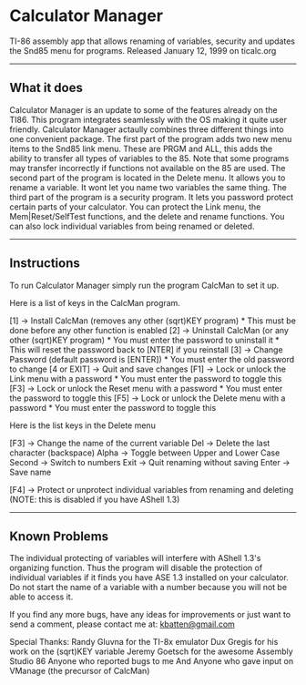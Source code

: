 Calculator Manager
==================

TI-86 assembly app that allows renaming of variables, security and updates the Snd85 menu for programs.
Released January 12, 1999 on ticalc.org

------------
What it does
------------
Calculator Manager is an update to some of the features already on the
TI86. This program integrates seamlessly with the OS making it quite
user friendly. Calculator Manager actaully combines three different
things into one convenient package. The first part of the program adds
two new menu items to the Snd85 link menu. These are PRGM and ALL,
this adds the ability to transfer all types of variables to the 85.
Note that some programs may transfer incorrectly if functions not
available on the 85 are used. The second part of the program is located
in the Delete menu. It allows you to rename a variable. It wont let you
name two variables the same thing. The third part of the program is a
security program. It lets you password protect certain parts of your
calculator. You can protect the Link menu, the Mem|Reset/SelfTest
functions, and the delete and rename functions. You can also lock
individual variables from being renamed or deleted. 

------------
Instructions
------------
To run Calculator Manager simply run the program CalcMan to set it up.

Here is a list of keys in the CalcMan program.

[1] -> Install CalcMan (removes any other (sqrt)KEY program)
       * This must be done before any other function is enabled
[2] -> Uninstall CalcMan (or any other (sqrt)KEY program)
       * You must enter the password to uninstall it
       * This will reset the password back to [NTER] if you reinstall
[3] -> Change Password (default password is [ENTER])
       * You must enter the old password to change
[4 or EXIT] -> Quit and save changes
[F1] -> Lock or unlock the Link menu with a password
       * You must enter the password to toggle this
[F3] -> Lock or unlock the Reset menu with a password
       * You must enter the password to toggle this
[F5] -> Lock or unlock the Delete menu with a password
       * You must enter the password to toggle this

Here is the list keys in the Delete menu

[F3] -> Change the name of the current variable
 Del    -> Delete the last character (backspace)
 Alpha  -> Toggle between Upper and Lower Case
 Second -> Switch to numbers
 Exit   -> Quit renaming without saving
 Enter  -> Save name


[F4] -> Protect or unprotect individual variables from renaming and
        deleting (NOTE: this is disabled if you have AShell 1.3)

--------------
Known Problems
--------------
The individual protecting of variables will interfere with AShell 1.3's
 organizing function. Thus the program will disable the protection of
 individual variables if it finds you have ASE 1.3 installed on your
 calculator.
Do not start the name of a variable with a number because you will not
 be able to access it.

If you find any more bugs, have any ideas for improvements or just want
to send a comment, please contact me at:
kbatten@gmail.com

Special Thanks:
        Randy Gluvna for the TI-8x emulator
        Dux Gregis for his work on the (sqrt)KEY variable
        Jeremy Goetsch for the awesome Assembly Studio 86
	Anyone who reported bugs to me
        And Anyone who gave input on VManage (the precursor of CalcMan)

